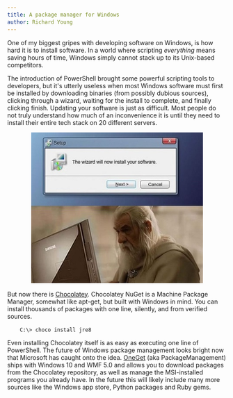 ```yaml
---
title: A package manager for Windows
author: Richard Young
---
```

One of my biggest gripes with developing software on Windows, is how hard it is to install software. In a world where scripting *everything* means saving hours of time, Windows simply cannot stack up to its Unix-based competitors. <more>

The introduction of PowerShell brought some powerful scripting tools to developers, but it's utterly useless when most Windows software must first be installed by downloading binaries (from possibly dubious sources), clicking through a wizard, waiting for the install to complete, and finally clicking finish. Updating your software is just as difficult. Most people do not truly understand how much of an inconvenience it is until they need to install their entire tech stack on 20 different servers.

<center>

![Wizard](/images/wizard.jpg)

</center>

But now there is [Chocolatey](https://chocolatey.org/). Chocolatey NuGet is a Machine Package Manager, somewhat like apt-get, but built with Windows in mind. You can install thousands of packages with one line, silently, and from verified sources.

```bash
    C:\> choco install jre8
```

Even installing Chocolatey itself is as easy as executing one line of PowerShell. The future of Windows package management looks bright now that Microsoft has caught onto the idea. [OneGet](https://github.com/oneget/oneget) (aka PackageManagement) ships with Windows 10 and WMF 5.0 and allows you to download packages from the Chocolatey repository, as well as manage the MSI-installed programs you already have. In the future this will likely include many more sources like the Windows app store, Python packages and Ruby gems.